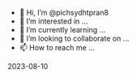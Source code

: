- 👋 Hi, I’m @pichsydhtpran8
- 👀 I’m interested in ...
- 🌱 I’m currently learning ...
- 💞️ I’m looking to collaborate on ...
- 📫 How to reach me ...

2023-08-10
